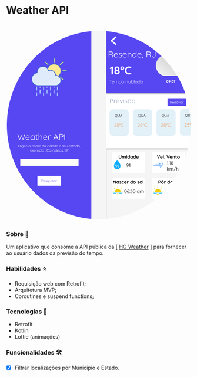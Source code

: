 # Weather API

<h1 align="center">
   <img style="border-radius: 50%;" src="./assets/Tempo.png" width="500px;" alt=""/>
  </h1>
  
### Sobre :book: 
 Um aplicativo que consome a API pública  da [ [HG Weather](https://console.hgbrasil.com/documentation/weather) ] para fornecer ao usuário dados da previsão do tempo.
 
### Habilidades :star:
- Requisição web com Retrofit;
- Arquitetura MVP;
- Coroutines e suspend functions;

### Tecnologias :rocket:

 - Retrofit
 - Kotlin
 - Lottie (animações)
 
### Funcionalidades 🛠

- [x] Filtrar localizações por Município e Estado.
